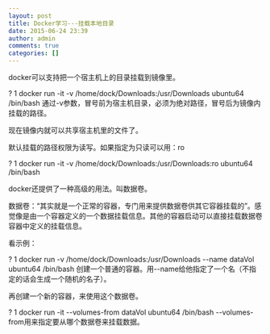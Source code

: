 ```yaml
---
layout: post
title: Docker学习---挂载本地目录
date: 2015-06-24 23:39
author: admin
comments: true
categories: []
---
```

docker可以支持把一个宿主机上的目录挂载到镜像里。

?
1
docker run -it -v /home/dock/Downloads:/usr/Downloads ubuntu64 /bin/bash
通过-v参数，冒号前为宿主机目录，必须为绝对路径，冒号后为镜像内挂载的路径。



现在镜像内就可以共享宿主机里的文件了。

默认挂载的路径权限为读写。如果指定为只读可以用：ro

?
1
docker run -it -v /home/dock/Downloads:/usr/Downloads:ro ubuntu64 /bin/bash


docker还提供了一种高级的用法。叫数据卷。

数据卷：“其实就是一个正常的容器，专门用来提供数据卷供其它容器挂载的”。感觉像是由一个容器定义的一个数据挂载信息。其他的容器启动可以直接挂载数据卷容器中定义的挂载信息。

看示例：

?
1
docker run -v /home/dock/Downloads:/usr/Downloads  --name dataVol ubuntu64 /bin/bash
创建一个普通的容器。用--name给他指定了一个名（不指定的话会生成一个随机的名子）。



再创建一个新的容器，来使用这个数据卷。

?
1
docker run -it --volumes-from dataVol ubuntu64 /bin/bash
--volumes-from用来指定要从哪个数据卷来挂载数据。
